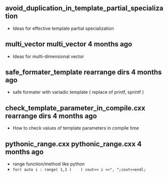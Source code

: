 ## avoid_duplication_in_template_partial_specialization
* Ideas for effective template partial specialization

## multi_vector	multi_vector	4 months ago
* Ideas for multi-dimensional vector

## safe_formater_template	rearrange dirs	4 months ago
* safe formater with variadic template ( replace of printf, sprintf )

## check_template_parameter_in_compile.cxx	rearrange dirs	4 months ago
* How to check values of template parameters in compile time

## pythonic_range.cxx	pythonic_range.cxx	4 months ago
* range function/method like python
* ```for( auto i : range( 1,3 )    ) cout<< i <<", ";cout<<endl;```

## 
